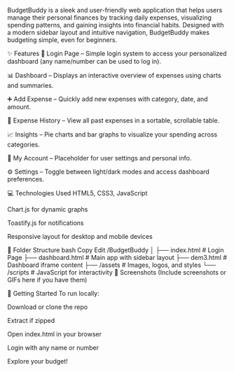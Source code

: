 BudgetBuddy is a sleek and user-friendly web application that helps users manage their personal finances by tracking daily expenses, visualizing spending patterns, and gaining insights into financial habits. Designed with a modern sidebar layout and intuitive navigation, BudgetBuddy makes budgeting simple, even for beginners.

✨ Features
🔐 Login Page – Simple login system to access your personalized dashboard (any name/number can be used to log in).

📊 Dashboard – Displays an interactive overview of expenses using charts and summaries.

➕ Add Expense – Quickly add new expenses with category, date, and amount.

📂 Expense History – View all past expenses in a sortable, scrollable table.

📈 Insights – Pie charts and bar graphs to visualize your spending across categories.

👤 My Account – Placeholder for user settings and personal info.

⚙️ Settings – Toggle between light/dark modes and access dashboard preferences.

💻 Technologies Used
HTML5, CSS3, JavaScript

Chart.js for dynamic graphs

Toastify.js for notifications

Responsive layout for desktop and mobile devices

📁 Folder Structure
bash
Copy
Edit
/BudgetBuddy
│
├── index.html         # Login Page
├── dashboard.html     # Main app with sidebar layout
├── dem3.html          # Dashboard iframe content
├── /assets            # Images, logos, and styles
└── /scripts           # JavaScript for interactivity
📸 Screenshots
(Include screenshots or GIFs here if you have them)

🚀 Getting Started
To run locally:

Download or clone the repo

Extract if zipped

Open index.html in your browser

Login with any name or number

Explore your budget!

